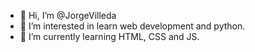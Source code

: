- 👋 Hi, I’m @JorgeVilleda
- 👀 I’m interested in learn web development and python. 
- 🌱 I’m currently learning HTML, CSS and JS.


<!---
JorgeVilleda/JorgeVilleda is a ✨ special ✨ repository because its `README.md` (this file) appears on your GitHub profile.
You can click the Preview link to take a look at your changes.
--->
